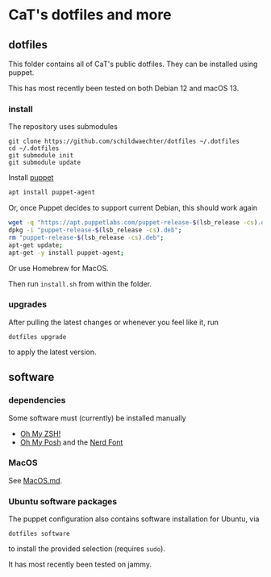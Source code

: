 # CaT's dotfiles and more

## dotfiles

This folder contains all of CaT's public dotfiles.
They can be installed using puppet.

This has most recently been tested on both Debian 12 and macOS 13.

### install

The repository uses submodules
```
git clone https://github.com/schildwaechter/dotfiles ~/.dotfiles
cd ~/.dotfiles
git submodule init
git submodule update
```

Install [puppet](https://www.puppet.com/docs/puppet/7/install_agents.html)
```bash
apt install puppet-agent
```
Or, once Puppet decides to support current Debian, this should work again
```bash
wget -q "https://apt.puppetlabs.com/puppet-release-$(lsb_release -cs).deb"
dpkg -i "puppet-release-$(lsb_release -cs).deb";
rm "puppet-release-$(lsb_release -cs).deb";
apt-get update;
apt-get -y install puppet-agent;
```

Or use Homebrew for MacOS.

Then run `install.sh` from within the folder.

### upgrades

After pulling the latest changes or whenever you feel like it, run
```
dotfiles upgrade
```
to apply the latest version.

## software

### dependencies

Some software must (currently) be installed manually

* [Oh My ZSH!](https://ohmyz.sh/)
* [Oh My Posh](https://ohmyposh.dev/)
  and the [Nerd Font](https://ohmyposh.dev/docs/installation/fonts)

### MacOS

See [MacOS.md](MacOS.md).

### Ubuntu software packages

The puppet configuration also contains software installation for Ubuntu, via
```
dotfiles software
```
to install the provided selection (requires `sudo`).

It has most recently been tested on jammy.
